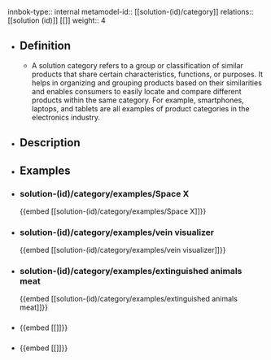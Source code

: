 innbok-type:: internal
metamodel-id:: [[solution-(id)/category]]
relations:: [[solution (id)]] [[]]
weight:: 4

- ## Definition
  - A solution category refers to a group or classification of similar products that share certain characteristics, functions, or purposes. It helps in organizing and grouping products based on their similarities and enables consumers to easily locate and compare different products within the same category. For example, smartphones, laptops, and tablets are all examples of product categories in the electronics industry.
- ## Description
- ## Examples
- ### solution-(id)/category/examples/Space X
  {{embed [[solution-(id)/category/examples/Space X]]}}
- ### solution-(id)/category/examples/vein visualizer
  {{embed [[solution-(id)/category/examples/vein visualizer]]}}
- ### solution-(id)/category/examples/extinguished animals meat
  {{embed [[solution-(id)/category/examples/extinguished animals meat]]}}
- ### 
  {{embed [[]]}}
- ### 
  {{embed [[]]}}


